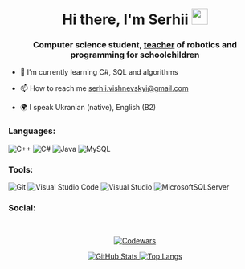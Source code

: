 <h1 align="center">Hi there, I'm Serhii</a> 
<img src="https://github.com/blackcater/blackcater/raw/main/images/Hi.gif" height="32"/></h1>
<h3 align="center">Computer science student, <a href="https://inventor.com.ua/bucha-teams/vyshnevskyi-bucha.html" target="_blank">teacher</a> of robotics and programming for schoolchildren</h3>

- 📄 I’m currently learning C#, SQL and algorithms

- 📫 How to reach me serhii.vishnevskyi@gmail.com

- 🌍 I speak Ukranian (native), English (B2)

### Languages:
![C++](https://img.shields.io/badge/c++-%2300599C.svg?style=for-the-badge&logo=c%2B%2B&logoColor=white)
![C#](https://img.shields.io/badge/c%23-%23239120.svg?style=for-the-badge&logo=c-sharp&logoColor=white)
![Java](https://img.shields.io/badge/java-%23ED8B00.svg?style=for-the-badge&logo=openjdk&logoColor=white)
![MySQL](https://img.shields.io/badge/mysql-%2300f.svg?style=for-the-badge&logo=mysql&logoColor=white)

### Tools:
![Git](https://img.shields.io/badge/git-%23F05033.svg?style=for-the-badge&logo=git&logoColor=white)
![Visual Studio Code](https://img.shields.io/badge/Visual%20Studio%20Code-0078d7.svg?style=for-the-badge&logo=visual-studio-code&logoColor=white)
![Visual Studio](https://img.shields.io/badge/Visual%20Studio-5C2D91.svg?style=for-the-badge&logo=visual-studio&logoColor=white)
![MicrosoftSQLServer](https://img.shields.io/badge/Microsoft%20SQL%20Server-CC2927?style=for-the-badge&logo=microsoft%20sql%20server&logoColor=white)

### Social:
<p align="left">
  <a href="https://www.linkedin.com/in/serhii-vyshn/" target="blank"><img align="center" src="https://img.shields.io/badge/linkedin-%230077B5.svg?style=for-the-badge&logo=linkedin&logoColor=white" alt="" height="" width="" /></a>
  <a href="https://t.me/ll_serghiy_ll" target="blank"><img align="center" src="https://img.shields.io/badge/Telegram-2CA5E0?style=for-the-badge&logo=telegram&logoColor=white" alt="" height="" width="" /></a>
</p>

<p align="center">
  <a href="https://www.codewars.com/users/AIIFA">
    <img src="https://www.codewars.com/users/AIIFA/badges/large" alt="Codewars">
  </a>
</p>

<p align="center">
  <a href="https://www.codewars.com/users/AIIFA">
    <img src="https://github-readme-stats.vercel.app/api?username=Serhii-vishn&show_icons=true&theme=transparent&line_height=28" alt="GitHub Stats">
    <img src="https://github-readme-stats.vercel.app/api/top-langs/?username=Serhii-vishn&layout=donut&theme=transparent" alt="Top Langs">
  </a>
</p>
